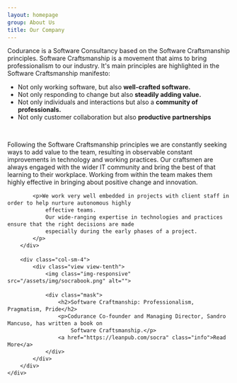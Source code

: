 ```yaml
---
layout: homepage
group: About Us
title: Our Company
---
```


<div class="container">
    <div class="row margin-bottom-30">
        <div class="col-md-8 md-margin-bottom-40">
            <p>Codurance is a Software Consultancy based on the Software Craftsmanship principles. Software Craftsmanship
                is a movement that aims to bring professionalism to our industry. It's main principles are highlighted in the Software Craftsmanship manifesto:
            <ul class="list-unstyled">
                <li><i class="icon-certificate color-green"></i> Not only working software, but also <strong>well-crafted software.</strong></li>
                <li><i class="icon-certificate color-green"></i> Not only responding to change but also <strong>steadily adding value.</strong></li>
                <li><i class="icon-certificate color-green"></i> Not only individuals and interactions but also a <strong>community of professionals.</strong></li>
                <li><i class="icon-certificate color-green"></i> Not only customer collaboration but also <strong>productive partnerships</strong></li>
            </ul>
            <br/>
            </p>
            <p>Following the Software Craftsmanship principles we are constantly seeking ways to add value to the team,
                resulting in observable constant improvements in technology and working practices. Our craftsmen are always
                engaged with the wider IT community and bring the best of that learning to their workplace. Working from
                within the team makes them highly effective in bringing about positive change and innovation.</p>

            <p>We work very well embedded in projects with client staff in order to help nurture autonomous highly
                effective teams.
                Our wide-ranging expertise in technologies and practices ensure that the right decisions are made
                especially during the early phases of a project.
            </p>
        </div>

        <div class="col-sm-4">
            <div class="view view-tenth">
                <img class="img-responsive" src="/assets/img/socrabook.png" alt="">

                <div class="mask">
                    <h2>Software Craftmanship: Professionalism, Pragmatism, Pride</h2>
                    <p>Codurance Co-founder and Managing Director, Sandro Mancuso, has written a book on
                        Software Craftsmanship.</p>
                    <a href="https://leanpub.com/socra" class="info">Read More</a>
                </div>
            </div>
        </div>
    </div>
</div>
